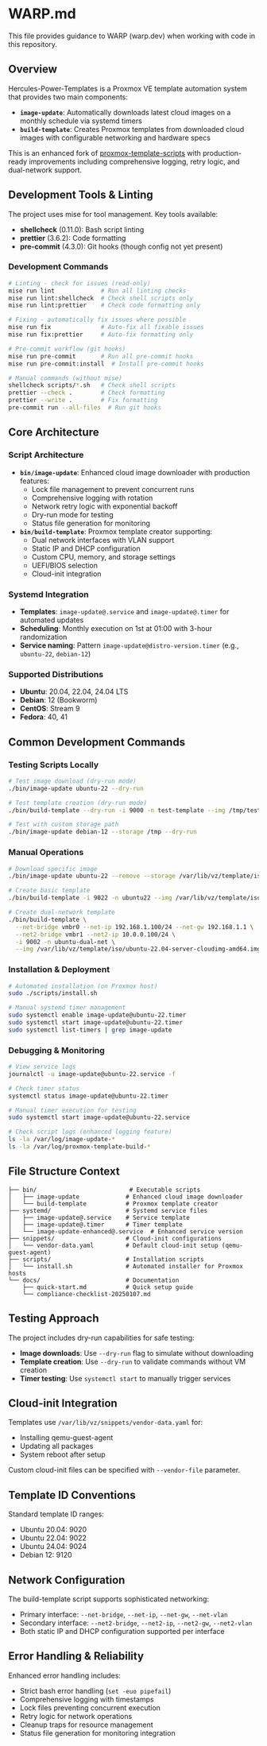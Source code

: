 # WARP.md

This file provides guidance to WARP (warp.dev) when working with code in this
repository.

## Overview

Hercules-Power-Templates is a Proxmox VE template automation system that
provides two main components:

- **`image-update`**: Automatically downloads latest cloud images on a monthly
  schedule via systemd timers
- **`build-template`**: Creates Proxmox templates from downloaded cloud images
  with configurable networking and hardware specs

This is an enhanced fork of
[proxmox-template-scripts](https://github.com/trfore/proxmox-template-scripts)
with production-ready improvements including comprehensive logging, retry logic,
and dual-network support.

## Development Tools & Linting

The project uses mise for tool management. Key tools available:

- **shellcheck** (0.11.0): Bash script linting
- **prettier** (3.6.2): Code formatting
- **pre-commit** (4.3.0): Git hooks (though config not yet present)

### Development Commands

```bash
# Linting - check for issues (read-only)
mise run lint             # Run all linting checks
mise run lint:shellcheck  # Check shell scripts only
mise run lint:prettier    # Check code formatting only

# Fixing - automatically fix issues where possible
mise run fix              # Auto-fix all fixable issues
mise run fix:prettier     # Auto-fix formatting only

# Pre-commit workflow (git hooks)
mise run pre-commit       # Run all pre-commit hooks
mise run pre-commit:install  # Install pre-commit hooks

# Manual commands (without mise)
shellcheck scripts/*.sh   # Check shell scripts
prettier --check .        # Check formatting
prettier --write .        # Fix formatting
pre-commit run --all-files  # Run git hooks
```

## Core Architecture

### Script Architecture

- **`bin/image-update`**: Enhanced cloud image downloader with production
  features:
  - Lock file management to prevent concurrent runs
  - Comprehensive logging with rotation
  - Network retry logic with exponential backoff
  - Dry-run mode for testing
  - Status file generation for monitoring
- **`bin/build-template`**: Proxmox template creator supporting:
  - Dual network interfaces with VLAN support
  - Static IP and DHCP configuration
  - Custom CPU, memory, and storage settings
  - UEFI/BIOS selection
  - Cloud-init integration

### Systemd Integration

- **Templates**: `image-update@.service` and `image-update@.timer` for automated
  updates
- **Scheduling**: Monthly execution on 1st at 01:00 with 3-hour randomization
- **Service naming**: Pattern `image-update@distro-version.timer` (e.g.,
  `ubuntu-22`, `debian-12`)

### Supported Distributions

- **Ubuntu**: 20.04, 22.04, 24.04 LTS
- **Debian**: 12 (Bookworm)
- **CentOS**: Stream 9
- **Fedora**: 40, 41

## Common Development Commands

### Testing Scripts Locally

```bash
# Test image download (dry-run mode)
./bin/image-update ubuntu-22 --dry-run

# Test template creation (dry-run mode)
./bin/build-template --dry-run -i 9000 -n test-template --img /tmp/test.img

# Test with custom storage path
./bin/image-update debian-12 --storage /tmp --dry-run
```

### Manual Operations

```bash
# Download specific image
./bin/image-update ubuntu-22 --remove --storage /var/lib/vz/template/iso

# Create basic template
./bin/build-template -i 9022 -n ubuntu22 --img /var/lib/vz/template/iso/ubuntu-22.04-server-cloudimg-amd64.img

# Create dual-network template
./bin/build-template \
  --net-bridge vmbr0 --net-ip 192.168.1.100/24 --net-gw 192.168.1.1 \
  --net2-bridge vmbr1 --net2-ip 10.0.0.100/24 \
  -i 9002 -n ubuntu-dual-net \
  --img /var/lib/vz/template/iso/ubuntu-22.04-server-cloudimg-amd64.img
```

### Installation & Deployment

```bash
# Automated installation (on Proxmox host)
sudo ./scripts/install.sh

# Manual systemd timer management
sudo systemctl enable image-update@ubuntu-22.timer
sudo systemctl start image-update@ubuntu-22.timer
sudo systemctl list-timers | grep image-update
```

### Debugging & Monitoring

```bash
# View service logs
journalctl -u image-update@ubuntu-22.service -f

# Check timer status
systemctl status image-update@ubuntu-22.timer

# Manual timer execution for testing
sudo systemctl start image-update@ubuntu-22.service

# Check script logs (enhanced logging feature)
ls -la /var/log/image-update-*
ls -la /var/log/proxmox-template-build-*
```

## File Structure Context

```
├── bin/                          # Executable scripts
│   ├── image-update             # Enhanced cloud image downloader
│   └── build-template           # Proxmox template creator
├── systemd/                     # Systemd service files
│   ├── image-update@.service    # Service template
│   ├── image-update@.timer      # Timer template
│   └── image-update-enhanced@.service  # Enhanced service version
├── snippets/                    # Cloud-init configurations
│   └── vendor-data.yaml         # Default cloud-init setup (qemu-guest-agent)
├── scripts/                     # Installation scripts
│   └── install.sh               # Automated installer for Proxmox hosts
└── docs/                        # Documentation
    ├── quick-start.md           # Quick setup guide
    └── compliance-checklist-20250107.md
```

## Testing Approach

The project includes dry-run capabilities for safe testing:

- **Image downloads**: Use `--dry-run` flag to simulate without downloading
- **Template creation**: Use `--dry-run` to validate commands without VM
  creation
- **Timer testing**: Use `systemctl start` to manually trigger services

## Cloud-init Integration

Templates use `/var/lib/vz/snippets/vendor-data.yaml` for:

- Installing qemu-guest-agent
- Updating all packages
- System reboot after setup

Custom cloud-init files can be specified with `--vendor-file` parameter.

## Template ID Conventions

Standard template ID ranges:

- Ubuntu 20.04: 9020
- Ubuntu 22.04: 9022
- Ubuntu 24.04: 9024
- Debian 12: 9120

## Network Configuration

The build-template script supports sophisticated networking:

- Primary interface: `--net-bridge`, `--net-ip`, `--net-gw`, `--net-vlan`
- Secondary interface: `--net2-bridge`, `--net2-ip`, `--net2-gw`, `--net2-vlan`
- Both static IP and DHCP configuration supported per interface

## Error Handling & Reliability

Enhanced error handling includes:

- Strict bash error handling (`set -euo pipefail`)
- Comprehensive logging with timestamps
- Lock files preventing concurrent execution
- Retry logic for network operations
- Cleanup traps for resource management
- Status file generation for monitoring integration
